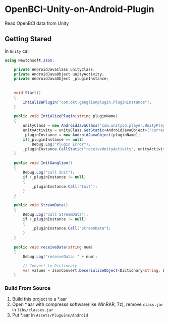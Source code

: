 # OpenBCI-Unity-on-Android-Plugin
Read OpenBCI data from Unity
## Getting Stared
In `Unity` call
```csharp
using Newtonsoft.Json;

    private AndroidJavaClass unityClass;
    private AndroidJavaObject unityActivity;
    private AndroidJavaObject _pluginInstance;
    
    
    void Start()
    {
        IntializePlugin("com.okt.ganglionplugin.PluginInstance");
    }
    
    public void IntializePlugin(string pluginName)
    {
        unityClass = new AndroidJavaClass("com.unity3d.player.UnityPlayer");
        unityActivity = unityClass.GetStatic<AndroidJavaObject>("currentActivity");
        _pluginInstance = new AndroidJavaObject(pluginName);
        if(_pluginInstance == null)
            Debug.Log("Plugin Error");
        _pluginInstance.CallStatic("receiveUnityActivity", unityActivity);
    }
    
    public void InitGanglion()
    {
        Debug.Log("call Init");
        if (_pluginInstance != null)
        {
            _pluginInstance.Call("Init");
        }
    }
    
    public void StreamData()
    {
        Debug.Log("call StreamData");
        if (_pluginInstance != null)
        {
            _pluginInstance.Call("StreamData");
        }
    }
    
    public void receiveData(string num)
    {
        Debug.Log("receiveData: " + num);
        
        // Convert to Dictionary
        var values = JsonConvert.DeserializeObject<Dictionary<string, Double>>(num);
    }
```
### Build From Source
1. Build this project to a *.aar
2. Open *.aar with compresss software(like WinRAR, 7z), remove `class.jar` in `libs/classes.jar`
3. Put *.aar in `Assets/Pluguins/Android`

